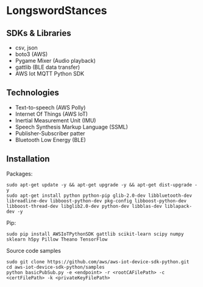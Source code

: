 # LongswordStances

## SDKs & Libraries

- csv, json
- boto3 (AWS)
- Pygame Mixer (Audio playback)
- gattlib (BLE data transfer)
- AWS Iot MQTT Python SDK

## Technologies
- Text-to-speech (AWS Polly)
- Internet Of Things (AWS IoT)
- Inertial Measurement Unit (IMU)
- Speech Synthesis Markup Language (SSML)
- Publisher-Subscriber patter
- Bluetooth Low Energy (BLE)

## Installation

Packages:
```
sudo apt-get update -y && apt-get upgrade -y && apt-get dist-upgrade -y
sudo apt-get install python python-pip glib-2.0-dev libbluetooth-dev libreadline-dev libboost-python-dev pkg-config libboost-python-dev libboost-thread-dev libglib2.0-dev python-dev libblas-dev liblapack-dev -y
```

Pip:
```
sudo pip install AWSIoTPythonSDK gattlib scikit-learn scipy numpy sklearn h5py Pillow Theano TensorFlow
```

Source code samples
```
sudo git clone https://github.com/aws/aws-iot-device-sdk-python.git
cd aws-iot-device-sdk-python/samples
python basicPubSub.py -e <endpoint> -r <rootCAFilePath> -c <certFilePath> -k <privateKeyFilePath>
```
